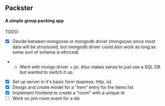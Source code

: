 ## Packster

#### A simple group packing app

TODO:

- [x] Decide between mongoose or mongodb driver (mongoose since most data will be structured, but mongodb driver could also work as long as some sort of schema is eforced)
- - Went with mongo driver + joi. Also makes sense to just use a SQL DB but wanted to switch it up.
- [x] Set up server in it's basic form (express, http, io)
- [x] Design and create model for a "item" entry for the items list
- [x] Implement frontend to create a "room" with a unique id
- [ ] Work on join room event for a ids
